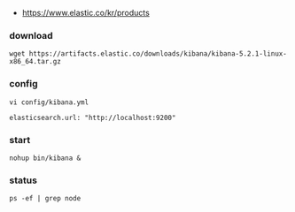 
 * https://www.elastic.co/kr/products

### download
```
wget https://artifacts.elastic.co/downloads/kibana/kibana-5.2.1-linux-x86_64.tar.gz
```

### config
```
vi config/kibana.yml

elasticsearch.url: "http://localhost:9200"
```

### start 
```
nohup bin/kibana &
```

### status
```
ps -ef | grep node
```
